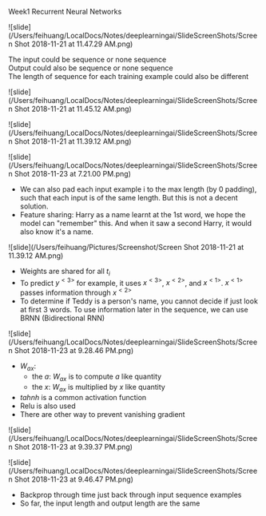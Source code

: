 Week1 Recurrent Neural Networks

![slide](/Users/feihuang/LocalDocs/Notes/deeplearningai/SlideScreenShots/Screen Shot 2018-11-21 at 11.47.29 AM.png)


The input could be sequence or none sequence  
Output could also be sequence or none sequence  
The length of sequence for each training example could also be different  

![slide](/Users/feihuang/LocalDocs/Notes/deeplearningai/SlideScreenShots/Screen Shot 2018-11-21 at 11.45.12 AM.png)

![slide](/Users/feihuang/LocalDocs/Notes/deeplearningai/SlideScreenShots/Screen Shot 2018-11-21 at 11.39.12 AM.png)

![slide](/Users/feihuang/LocalDocs/Notes/deeplearningai/SlideScreenShots/Screen Shot 2018-11-23 at 7.21.00 PM.png)

* We can also pad each input example i to the max length (by 0 padding), such that each input is of the same length. But this is not a decent solution.  
* Feature sharing: Harry as a name learnt at the 1st word, we hope the model can "remember" this. And when it saw a second Harry, it would also know it's a name.  

![slide](/Users/feihuang/Pictures/Screenshot/Screen Shot 2018-11-21 at 11.39.12 AM.png)
* Weights are shared for all $t_i$
* To predict $y^{<3>}$ for example, it uses $x^{<3>}$, $x^{<2>}$, and $x^{<1>}$. $x^{<1>}$ passes information through $x^{<2>}$
* To determine if Teddy is a person's name, you cannot decide if just look at first 3 words. To use information later in the sequence, we can use BRNN (Bidirectional RNN)

![slide](/Users/feihuang/LocalDocs/Notes/deeplearningai/SlideScreenShots/Screen Shot 2018-11-23 at 9.28.46 PM.png)

* $W_{ax}$: 
	* the $a$: $W_{ax}$ is to compute $a$ like quantity
	* the $x$: $W_{ax}$ is multiplied by $x$ like quantity
* $tahnh$ is a common activation function
* Relu is also used
* There are other way to prevent vanishing gradient 

![slide](/Users/feihuang/LocalDocs/Notes/deeplearningai/SlideScreenShots/Screen Shot 2018-11-23 at 9.39.37 PM.png)

![slide](/Users/feihuang/LocalDocs/Notes/deeplearningai/SlideScreenShots/Screen Shot 2018-11-23 at 9.46.47 PM.png)

* Backprop through time just back through input sequence examples
* So far, the input length and output length are the same

